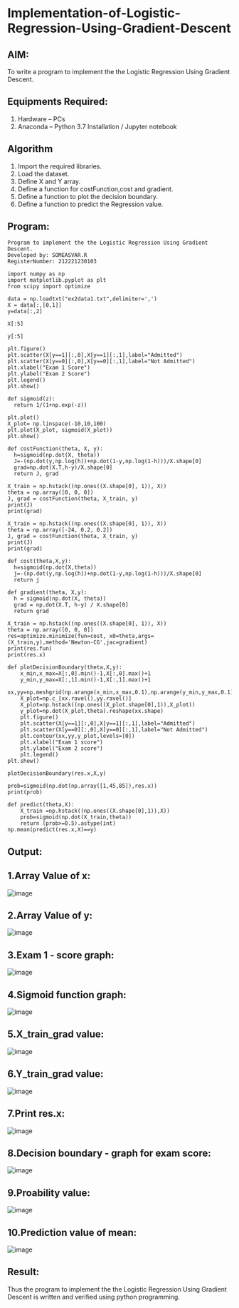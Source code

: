 # Implementation-of-Logistic-Regression-Using-Gradient-Descent

## AIM:
To write a program to implement the the Logistic Regression Using Gradient Descent.

## Equipments Required:
1. Hardware – PCs
2. Anaconda – Python 3.7 Installation / Jupyter notebook

## Algorithm
1. Import the required libraries.
2. Load the dataset.
3. Define X and Y array.
4. Define a function for costFunction,cost and gradient.
5. Define a function to plot the decision boundary.
6. Define a function to predict the Regression value.
## Program:
```
Program to implement the the Logistic Regression Using Gradient Descent.
Developed by: SOMEASVAR.R
RegisterNumber: 212221230103  
```
```
import numpy as np
import matplotlib.pyplot as plt
from scipy import optimize

data = np.loadtxt("ex2data1.txt",delimiter=',')
X = data[:,[0,1]]
y=data[:,2]

X[:5]

y[:5]

plt.figure()
plt.scatter(X[y==1][:,0],X[y==1][:,1],label="Admitted")
plt.scatter(X[y==0][:,0],X[y==0][:,1],label="Not Admitted")
plt.xlabel("Exam 1 Score")
plt.ylabel("Exam 2 Score")
plt.legend()
plt.show()

def sigmoid(z):
  return 1/(1+np.exp(-z))
  
plt.plot()
X_plot= np.linspace(-10,10,100)
plt.plot(X_plot, sigmoid(X_plot))
plt.show()

def costFunction(theta, X, y):
  h=sigmoid(np.dot(X, theta))
  J=-(np.dot(y,np.log(h))+np.dot(1-y,np.log(1-h)))/X.shape[0]
  grad=np.dot(X.T,h-y)/X.shape[0]
  return J, grad
  
X_train = np.hstack((np.ones((X.shape[0], 1)), X))
theta = np.array([0, 0, 0])
J, grad = costFunction(theta, X_train, y)
print(J)
print(grad)

X_train = np.hstack((np.ones((X.shape[0], 1)), X))
theta = np.array([-24, 0.2, 0.2])
J, grad = costFunction(theta, X_train, y)
print(J)
print(grad)

def cost(theta,X,y):
  h=sigmoid(np.dot(X,theta))
  j=-(np.dot(y,np.log(h))+np.dot(1-y,np.log(1-h)))/X.shape[0]
  return j
  
def gradient(theta, X,y):
  h = sigmoid(np.dot(X, theta))
  grad = np.dot(X.T, h-y) / X.shape[0]
  return grad
  
X_train = np.hstack((np.ones((X.shape[0], 1)), X))
theta = np.array([0, 0, 0])
res=optimize.minimize(fun=cost, x0=theta,args=(X_train,y),method='Newton-CG',jac=gradient)
print(res.fun)
print(res.x)

def plotDecisionBoundary(theta,X,y):
    x_min,x_max=X[:,0].min()-1,X[:,0].max()+1
    y_min,y_max=X[:,1].min()-1,X[:,1].max()+1
    xx,yy=np.meshgrid(np.arange(x_min,x_max,0.1),np.arange(y_min,y_max,0.1))
    X_plot=np.c_[xx.ravel(),yy.ravel()]
    X_plot=np.hstack((np.ones((X_plot.shape[0],1)),X_plot))
    y_plot=np.dot(X_plot,theta).reshape(xx.shape)
    plt.figure()
    plt.scatter(X[y==1][:,0],X[y==1][:,1],label="Admitted")
    plt.scatter(X[y==0][:,0],X[y==0][:,1],label="Not Admitted")
    plt.contour(xx,yy,y_plot,levels=[0])
    plt.xlabel("Exam 1 score")
    plt.ylabel("Exam 2 score")
    plt.legend()
plt.show()

plotDecisionBoundary(res.x,X,y)

prob=sigmoid(np.dot(np.array([1,45,85]),res.x))
print(prob)

def predict(theta,X):
    X_train =np.hstack((np.ones((X.shape[0],1)),X))
    prob=sigmoid(np.dot(X_train,theta))
    return (prob>=0.5).astype(int)
np.mean(predict(res.x,X)==y)
```
## Output:
## 1.Array Value of x:
![image](https://github.com/SOMEASVAR/-Implementation-of-Logistic-Regression-Using-Gradient-Descent/assets/93434149/55cb2d2f-1dac-4094-af0b-62e2ba7df4a0)

## 2.Array Value of y:
![image](https://github.com/SOMEASVAR/-Implementation-of-Logistic-Regression-Using-Gradient-Descent/assets/93434149/75fdb449-4986-4b20-b02b-05f53e6bcbf4)

## 3.Exam 1 - score graph:
![image](https://github.com/SOMEASVAR/-Implementation-of-Logistic-Regression-Using-Gradient-Descent/assets/93434149/b3cbe8c4-a5cc-400c-bd5c-3dfd37b68361)

## 4.Sigmoid function graph:
![image](https://github.com/SOMEASVAR/-Implementation-of-Logistic-Regression-Using-Gradient-Descent/assets/93434149/6ccae71f-c3ff-4ce6-a1ee-9c3c3f3ba141)

## 5.X_train_grad value:
![image](https://github.com/SOMEASVAR/-Implementation-of-Logistic-Regression-Using-Gradient-Descent/assets/93434149/5b19fe6c-c89f-49ba-afc0-0e663dae91db)

## 6.Y_train_grad value:
![image](https://github.com/SOMEASVAR/-Implementation-of-Logistic-Regression-Using-Gradient-Descent/assets/93434149/6bda78a3-857f-4275-9129-a1333547076d)

## 7.Print res.x:
![image](https://github.com/SOMEASVAR/-Implementation-of-Logistic-Regression-Using-Gradient-Descent/assets/93434149/90b13b32-f78d-4937-9193-55470a284305)

## 8.Decision boundary - graph for exam score:
![image](https://github.com/SOMEASVAR/-Implementation-of-Logistic-Regression-Using-Gradient-Descent/assets/93434149/df5585b8-11c2-4899-a351-0c0d1ac80f4e)

## 9.Proability value:
![image](https://github.com/SOMEASVAR/-Implementation-of-Logistic-Regression-Using-Gradient-Descent/assets/93434149/cae47c95-e330-464d-94d7-ea4b2b0c55f8)

## 10.Prediction value of mean:
![image](https://github.com/SOMEASVAR/-Implementation-of-Logistic-Regression-Using-Gradient-Descent/assets/93434149/1cc26a76-71f5-4713-a728-bf5861b69ee5)



## Result:
Thus the program to implement the the Logistic Regression Using Gradient Descent is written and verified using python programming.

